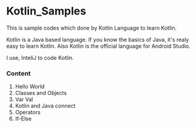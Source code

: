 # Kotlin_Samples
This is sample codes which done by Kotlin Language to learn Kotlin.

Kotlin is a Java based language. If you know the basics of Java, it's realy easy to learn Kotlin. Also Kotlin is the official language for Android Studio.

I use, InteliJ to code Kotlin.

### Content
1. Hello World
2. Classes and Objects
3. Var Val
4. Kotlin and Java connect
5. Operators
6. If-Else

